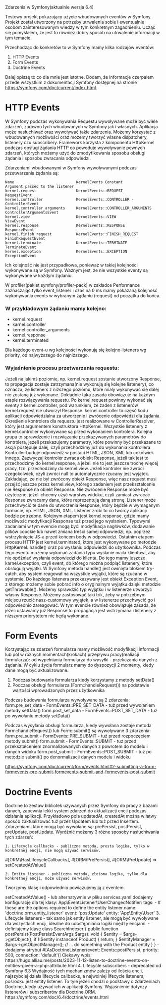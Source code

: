 Zdarzenia w Symfony(aktualnie wersja 6.4)

Testowy projekt pokazujący użycie wbudowanych eventów w Symfony. Projekt został utworzony na potrzeby utrwalenia sobie i ewentualnie osobom zainteresowanym wiedzy w tym konkretnym zagadnieniu. Ucząc się pomyślałem, że jest to również dobry sposób na utrwalenie informacji w tym temacie.

Przechodząc do konkretów to w Symfony mamy kilka rodzajów eventów:
1. HTTP Events
2. Form Events
3. Doctrine Events


Dalej opiszę to co dla mnie jest istotne. Dodam, że informacje czerpałem przede wszystkim z dokumentacji Symfony dostępnej na stronie https://symfony.com/doc/current/index.html.


# HTTP Events

W Symfony podczas wykonywania Requestu wywoływane może być wiele zdarzeń, zarówno tych wbudowanych w Symfony jak i własnych. 
Aplikacja może nasłuchiwać oraz wywoływać takie zdarzenia. Możemy korzystać z wbudowanych możliwości oraz możemy tworzyć własne dispatchery, listenery czu subscribery.
Framework korzysta z komponentu HttpKernel podczas obsługi żądania HTTP co powoduje wywoływanie pewnych zdarzeń, których możemy użyć do zmodyfikowania sposobu obsługi żądania i sposobu zwracania odpowiedzi.

Zdarzeniami wbudowanymi w Symfony wywoływanymi podczas przetwarzania żądania są:

    Name	                        KernelEvents Constant	            Argument passed to the listener
    kernel.request                  KernelEvents::REQUEST -             RequestEvent
    kernel.controller               KernelEvents::CONTROLLER -          ControllerEvent
    kernel.controller_arguments     KernelEvents::CONTROLLER_ARGUMENTS	ControllerArgumentsEvent
    kernel.view                     KernelEvents::VIEW	                ViewEvent
    kernel.response                 KernelEvents::RESPONSE	            ResponseEvent
    kernel.finish_request           KernelEvents::FINISH_REQUEST	    FinishRequestEvent
    kernel.terminate                KernelEvents::TERMINATE	            TerminateEvent
    kernel.exception                KernelEvents::EXCEPTION	            ExceptionEvent

Ich kolejność nie jest przypadkowa, ponieważ w takiej kolejności wykonywane są w Symfony. Ważnym jest, że nie wszystkie eventy są wykonywane w każdym żądaniu.

W profiler(pakiet symfony/profiler-pack) w zakładce Performance zaznaczając tylko event_listener i czas na 0 ms mamy pokazaną kolejność wykonywania events w wybranym żądaniu (request) od początku do końca.

### W przykładowym żądaniu mamy kolejno:
- kernel.request
- karnel.controller
- kernel.controller_arguments
- kernel.response
- kernel.terminated

Dla każdego event-u wg kolejności wykonują się kolejno listeners wg priority, od najwyższego do najniższego.

### Wyjaśnienie procesu przetwarzania requestu:
Jeżeli na jakimś poziomie, np. kernel.request zostanie utworzony Response, to propagacja zostaje zatrzymana(nie wykonują się kolejne listenery), co oznacza, że listeners z niższego poziomu, które miały wykonywać się dalej nie zostaną już wykonane. Dokładnie taka zasada obowiązuje na każdym etapie rozwiązywania requestu. Po kernel.request powinny wykonać się eventy z kernel.controller, pod warunkiem, że żaden z listenerów kernel.request nie utworzył Response. kernel.controller to część kodu aplikacji odpowiedzialna za utworzenie i zwrócenie odpowiedzi dla żądania. Określenie kontrolera dla requestu jest realizowane w ControllerResolver, który jest argumentem konstruktora HttpKernel. Wszystkie listenery z kernel.controller wykonywane są przed wykonaniem kontrolera. Kolejna grupa to sprawdzenie i rozwiązanie przekazywanych parametrów do kontrolera, jeżeli przekazujemy parametry, które powinny być przekazane to akcja postępuje dalej, czyli przechodzimy już do wykonania kontrollera. Kontroller buduje odpowiedź w postaci HTML, JSON, XML lub cokolwiek innego. Zazwyczaj kontroler zwraca obiekt Response, jeżeli tak jest to przechodzimy do kernel.response, a jeżeli nie to jest jeszcze trochę więcej pracy, tzn. przechodzimy do kernel.view. Jeżeli kontroler nie zwróci czegokolwiek, czyli zwróci null to automatycznie rzucany jest wyjątek. Zakładając, że nie był zwrócony obiekt Response, więc nasz request musi przejść jeszcze przez kernel.view, którego zadaniem jest przekształcenie nie Response na obiekt Response. Nie zwrócenie Response może być użyteczne, jeżeli chcemy użyć warstwy widoku, czyli zamiast zwracać Response zwracamy dane, które reprezentują daną stronę. Listener może przechwycić te dane do utworzenia Response, który będzie w wymaganym formacie, np. HTML, JSON, XML. Listener zrobi to co twórcy aplikacji bedzie potrzebne. Kolejnym etapem jest kernel.response, gdzie mamy możliwość modyfikacji Response tuż przed jego wysłaniem. Typowymi zadaniami w tym evencie mogą być: modyfikacja nagłówków, dodawanie plików coockie lub nawet zmiana treści samej odpowiedzi, np. poprzez wstrzyknięcie JS-a przed końcem body w odpowiedzi. Ostatnim etapem procesu HTTP jest kernel.terminated, które jest wykonywane po metodzie HttpKernel::handle() oraz po wysłaniu odpowiedzi do użytkownika. Podczas tego eventu możemy wykonać zadania typu wysłanie maila klientowi, aby nie opóźniać wysłania odpowiedzi do klienta. Do tego mamy jeszcze karnel.exception, czyli event, do którego można podpiąć listenery, które obsługują wyjątki. W Symfony metoda handle() jest owinięta blokiem try-catch, aby system reagował na wszystkie wyjątki, które są rzucane w systemie. Do każdego listenera przekazywany jest obiekt Exception Event, z którego możemy sobie pobrać info o oryginalnym wyjątku dzięki metodzie getThrowable(). Możemy sprawdzić typ wyjątku i w listenerze utworzyć własny Response. Możemy zastosować taki trik, żeby w potrzebnym miejscu rzucić nasz-customowy wyjątek, a w listenerze przechwycić go i odpowiednio zareagować. W tym evencie również obowiązuje zasada, że jeżeli ustawiamy już Response to propagacja jest wstrzymana i listenery z niższym priorytetem nie będą wykonane.

# Form Events

Korzystając ze zdarzeń formularza mamy możliwość modyfikacji informacji lub pól w różnych momentach(krokach) przepływu pracy(realiacji formularza): od wypełniania formularza do wysyłki - przekazania danych z żądania.
W cyklu życia formularz mamy do dyspozycji 2 momenty, kiedy dane mogą być aktualizowane.
1. Podczas budowania formularza kiedy korzystamy z metody setData()
2. Podczas obsługi formularza (Form::handleRequest()) na podstawie wartości wprowadzonych przez użytkownika

Podczas budowania formularza wywoływane są 2 zdarzenia:
form.pre_set_data - FormEvents::PRE_SET_DATA - tuż przed wywołaniem metody setData()
form.post_set_data - FormEvents::POST_SET_DATA - tuż po wywołaniu metody setData()

Podczas wysyłania obsługi formularza, kiedy wywołana zostaje metoda Form::handleRequest() lub Form::submit() są wywoływane 3 zdarzenia:
form.pre_submit - FormEvents::PRE_SUBMIT - tuż przed rozpoczęciem metody submit()
form.submit	 - FormEvents::SUBMIT - tuż przed przekształceniem znormalizowanych danych z powrotem do modelu i danych widoku
form.post_submit - FormEvents::POST_SUBMIT - tuż po metodzie submit() po denormalizacji danych modelu i widoku

https://symfony.com/doc/current/form/events.html#2-submitting-a-form-formevents-pre-submit-formevents-submit-and-formevents-post-submit


# Doctrine Events

Doctrine to zestaw bibliotek używanych przez Symfony do pracy z bazami danych, zapewnia lekki system zdarzeń do aktualizacji encji podczas działania aplikacji. Przykładowo pola updatedAt, createdAt można w łatwy sposób zaktualizować tuż przez Updatem lub tuż przed Insertem.
Zdarzeniami, które mogą być wywołane są: prePersist, postPersist, preUpdate, postUpdate. Wyróżnić możemy 3 różne sposoby nasłuchiwania tych zdarzeń:

    1. Lifecycle callbacks - publiczna metoda, prosta logika, tylko w konkretnej encji, nie mogą używać serwisów.
#[ORM\HasLifecycleCallbacks], #[ORM\PrePersist], #[ORM\PreUpdate] => setCreatedAtValue()

    2. Entity listener - publiczna metoda, złożona logika, tylko dla konkretnej encji, może używać serwisów.

Tworzymy klasę i odpowiednio powiązujemy ją z eventem.

<?php
namespace App\EventListener;

use App\Entity\User;
use Doctrine\ORM\Event\PostUpdateEventArgs;

class UserChangedNotifier
{
    public function postUpdate(User $user, PostUpdateEventArgs $event): void
    {
        // ... do something to notify the changes
    }
}

- dodajemy atrybut przed klasą

    namespace App\EventListener;

    // ...
    use App\Entity\User;
    use Doctrine\Bundle\DoctrineBundle\Attribute\AsEntityListener;
    use Doctrine\ORM\Events;

    #[ORM\HasLifecycleCallbacks], #[ORM\PrePersist], #[ORM\PreUpdate] => setCreatedAtValue()

- lub alternatywnie w pliku services.yaml dodajemy konfigurację dla tej klasy:

    App\EventListener\UserChangedNotifier:
        tags:
            -
                # these are the options required to define the entity listener
                name: 'doctrine.orm.entity_listener'
                event: 'postUpdate'
                entity: 'App\Entity\User'


    3. Lifecycle listeners - tak samo jak entity listener, ale mogą być wywoływane dla wszystkich encji, idealne do udostępniania logiki między 
    encjami.

    - definiujemy klasę

    class SearchIndexer
    {
        public function postPersist(PostPersistEventArgs $args): void
        {
            $entity = $args->getObject();

            if (!$entity instanceof Product) {
                return;
            }

            $entityManager = $args->getObjectManager();
            // ... do something with the Product entity
        }
    }

    - dodajemy atrybut

    #[AsDoctrineListener(event: Events::postPersist, priority: 500, connection: 'default')]

    Ciekawy wpis:
    https://hugo.alliau.me/posts/2023-11-12-listen-to-doctrine-events-on-entities-given-a-php-attribute.html

    4. Lifecycle subscribers - deprecated od Symfony 6.3



Wydajność tych mechanizmów zależy od ilościa encji, najszybciej działa lifecycle callbacks, a najwolniej lifecycle listeners, pośrodku jest entity listener. To tyle jeżeli chodzi o podstawy o zdarzeniach Doctrine, kiedy używać ich w aplikacji Symfony. Wyjaśnienie dotyczy listenerów i subscriberów dla Doctrine ORM.




https://symfony.com/doc/6.4/doctrine/events.html

